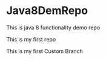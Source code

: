 # Java8DemRepo
This is java 8 functionality demo repo

This is my first repo

This is my first Custom Branch
